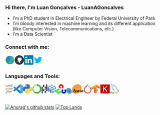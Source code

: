 ### Hi there, I'm Luan Gonçalves - LuanAGoncalves

<!--
**LuanAGoncalves/LuanAGoncalves** is a ✨ _special_ ✨ repository because its `README.md` (this file) appears on your GitHub profile.

Here are some ideas to get you started:

- 🔭 I’m currently working on ...
- 🌱 I’m currently learning ...
- 👯 I’m looking to collaborate on ...
- 🤔 I’m looking for help with ...
- 💬 Ask me about ...
- 📫 How to reach me: ...
- 😄 Pronouns: ...
- ⚡ Fun fact: ...
-->

- I'm a PhD student in Electrical Engineer by Federal University of Pará
- I'm bloody interested in machine learning and its different application (like Computer Vision, Telecommunications, etc.)
- I'm a Data Scientist

### Connect with me:
[<img align="left" height="30px" src="icons/social/globe.png" alt="luanagoncalves.github.io/" />][website]
[<img align="left" height="30px" src="icons/social/github.png" alt="LuanAGoncalves | Github" />][github]
[<img align="left" height="30px" src="icons/social/linkedin.png" alt="luan-gonçalves-4b180483 | LinkedIn" />][linkedin]
[<img align="left" height="30px" src="icons/social/twitter.png" alt="LuanGon06470101 | Twitter" />][twitter]

<br />
<br />

### Languages and Tools:
[<img align="left" height="30px" src="icons/tools/jupyter.png" alt="Project Jupyter" />](https://jupyter.org/)
[<img align="left" height="30px" src="icons/tools/vscode.png" alt="Visual Studio Code" />](https://code.visualstudio.com/)
[<img align="left" height="30px" src="icons/languages/python.png" alt="Python Language" />](https://www.python.org/)
[<img align="left" height="30px" src="icons/tools/anaconda.png" alt="Anaconda package" />](https://www.anaconda.com/)
[<img align="left" height="30px" src="icons/tools/pandas.png" alt="Pandas library" />](https://pandas.pydata.org/)
[<img align="left" height="30px" src="icons/tools/numpy.png" alt="Numpy library" />](https://numpy.org/)
[<img align="left" height="30px" src="icons/tools/opencv.png" alt="OpenCV library" />](https://opencv.org/)
[<img align="left" height="30px" src="icons/tools/sklearn.png" alt="Numpy library" />](https://scikit-learn.org/)
[<img align="left" height="30px" src="icons/tools/pytorch.png" alt="Pytorch library" />](https://pytorch.org/)
[<img align="left" height="30px" src="icons/tools/tensorflow.png" alt="Tensorflow library" />](https://www.tensorflow.org/?hl=pt-br)
[<img align="left" height="30px" src="icons/tools/keras.png" alt="Keras library" />](https://keras.io/)
<!-- [<img align="left" height="30px" src="icons/tools/Flask.png" alt="Sci-kit Learn framework" />](https://flask.palletsprojects.com/en/1.1.x/) -->
<!-- [<img align="left" height="30px" src="icons/tools/django.png" alt="Django framework" />](https://www.djangoproject.com/) -->
<!-- [<img align="left" height="30px" src="icons/languages/html5.png" alt="HTML 5" />](https://developer.mozilla.org/pt-BR/docs/Web/HTML/HTML5) -->
<!-- [<img align="left" height="30px" src="icons/languages/css3.png" alt="CSS 3" />](https://developer.mozilla.org/pt-BR/docs/Web/CSS) -->
<!-- [<img align="left" height="30px" src="icons/languages/javascript.png" alt="JavaScript" />](https://developer.mozilla.org/pt-BR/docs/Web/JavaScript) -->
[<img align="left" height="30px" src="icons/tools/mysql.png" alt="MySQL" />](https://www.mysql.com/)
<!-- [<img align="left" height="30px" src="icons/languages/scala.png" alt="Scala language" />](https://www.scala-lang.org/) -->
<!-- [<img align="left" height="30px" src="icons/tools/spark.png" alt="Apache Spark" />](https://spark.apache.org/) -->

<br />
<br />
<br />


[![Anurag's github stats](https://github-readme-stats.vercel.app/api?username=LuanAGoncalves&show_icons=true&theme=tokyonight)](https://github.com/anuraghazra/github-readme-stats)
[![Top Langs](https://github-readme-stats.vercel.app/api/top-langs/?username=LuanAGoncalves&show_icons=true&theme=tokyonight)](https://github.com/anuraghazra/github-readme-stats)

[github]: https://github.com/LuanAGoncalves
[website]: https://luanagoncalves.github.io/
[linkedin]: https://www.linkedin.com/in/luan-gonçalves-4b180483/
[twitter]: https://twitter.com/LuanGon06470101
